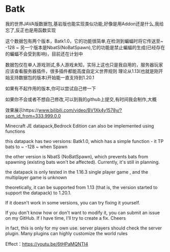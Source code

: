 # Batk
我的世界JAVA版数据包,基岩版也能实现类似功能,好像是用Addon还是什么,我给忘了,反正也是用函数实现

这个数据包有两个版本，Batk1.0，它的功能很简单,在检测到蝙蝠时将它传送至~ -128 ~
另一个版本是NbatS(NoBatSpawn),它的功能是禁止蝙蝠的生成(已经存在的蝙蝠不会受到影响)，目前还在计划中

数据包仅在单人游戏测试,多人游戏未知，实际上这也只是我自用的，服务器玩家应该查看服务器插件，很多插件都能高度自定义世界规则
理论从1.13(也就是刚开始支持数据包的版本)开始能一直支持到1.20.1

如果有不起作用的版本,你可以尝试自己修一下

如果你不会或者不想自己修改,可以到我的github上提交,有时间我会制作,大概

效果展示https://www.bilibili.com/video/BV1Xk4y1578y/?spm_id_from=333.999.0.0

Minecraft JE datapack,Bedrock Edition can also be implemented using functions

this datapack has two versions: Batk1.0, which has a simple function - it TP bats to ~ -128 ~ when Spawn

the other version is NbatS (NoBatSpawn), which prevents bats from spawning (existing bats won't be affected). Currently, it's still in planning.

the datapack is only tested in the 1.16.3 single player game , and the multiplayer game is unknown

theoretically, it can be supported from 1.13 (that is, the version started to support the datapack) to 1.20.1. 

If it doesn't work in some versions, you can try fixing it yourself.

If you don't know how or don't want to modify it, you can submit an issue on my GitHub. If I have time, I'll try to create a fix. Cheers

in fact, this is only for my own use. server players should check the server plugin. Many plugins can highly customize the world rules

Effect：https://youtu.be/6tHPaMQNTI4
